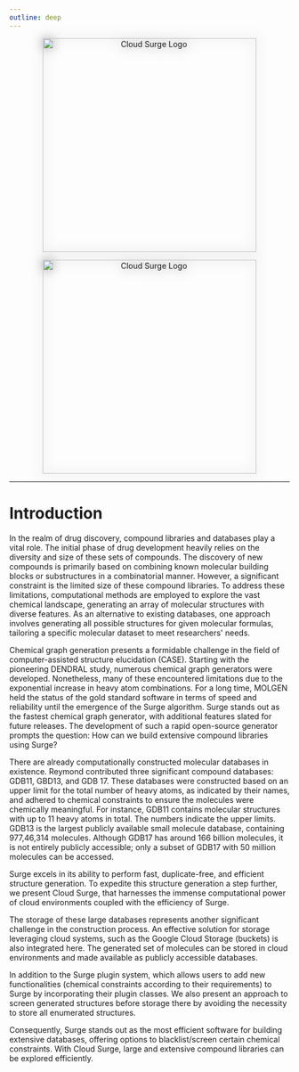 ```yaml
---
outline: deep
---
```


<p align="center">
  <img class="only-on-light" align="center" src="/cloud-surge.png#gh-dark-mode-only" alt="Cloud Surge Logo" style="filter: drop-shadow(0px 0px 10px rgba(0, 0, 0, 0.5)); width:40vw">
</p>
<p align="center">
  <img class="only-on-dark" align="center" src="/cloud-surge-light.png#gh-dark-mode-only" alt="Cloud Surge Logo" style="filter: drop-shadow(0px 0px 10px rgba(0, 0, 0, 0.5)); width:40vw">
</p>

<hr/>

# Introduction

In the realm of drug discovery, compound libraries and databases play a vital role. The initial phase of drug development heavily relies on the diversity and size of these sets of compounds. The discovery of new compounds is primarily based on combining known molecular building blocks or substructures in a combinatorial manner. However, a significant constraint is the limited size of these compound libraries. To address these limitations, computational methods are employed to explore the vast chemical landscape, generating an array of molecular structures with diverse features. As an alternative to existing databases, one approach involves generating all possible structures for given molecular formulas, tailoring a specific molecular dataset to meet researchers' needs.

Chemical graph generation presents a formidable challenge in the field of computer-assisted structure elucidation (CASE). Starting with the pioneering DENDRAL study, numerous chemical graph generators were developed. Nonetheless, many of these encountered limitations due to the exponential increase in heavy atom combinations. For a long time, MOLGEN held the status of the gold standard software in terms of speed and reliability until the emergence of the Surge algorithm. Surge stands out as the fastest chemical graph generator, with additional features slated for future releases. The development of such a rapid open-source generator prompts the question: How can we build extensive compound libraries using Surge?

There are already computationally constructed molecular databases in existence. Reymond contributed three significant compound databases: GDB11, GBD13, and GDB 17. These databases were constructed based on an upper limit for the total number of heavy atoms, as indicated by their names, and adhered to chemical constraints to ensure the molecules were chemically meaningful. For instance, GDB11 contains molecular structures with up to 11 heavy atoms in total. The numbers indicate the upper limits. GDB13 is the largest publicly available small molecule database, containing 977,46,314 molecules. Although GDB17 has around 166 billion molecules, it is not entirely publicly accessible; only a subset of GDB17 with 50 million molecules can be accessed.

Surge excels in its ability to perform fast, duplicate-free, and efficient structure generation. To expedite this structure generation a step further, we present Cloud Surge, that harnesses the immense computational power of cloud environments coupled with the efficiency of Surge.

The storage of these large databases represents another significant challenge in the construction process. An effective solution for storage leveraging cloud systems, such as the Google Cloud Storage (buckets) is also integrated here. The generated set of molecules can be stored in cloud environments and made available as publicly accessible databases.

In addition to the Surge plugin system, which allows users to add new functionalities (chemical constraints according to their requirements) to Surge by incorporating their plugin classes. We also present an approach to screen generated structures before storage there by avoiding the necessity to store all enumerated structures.

Consequently, Surge stands out as the most efficient software for building extensive databases, offering options to blacklist/screen certain chemical constraints. With Cloud Surge, large and extensive compound libraries can be explored efficiently.
